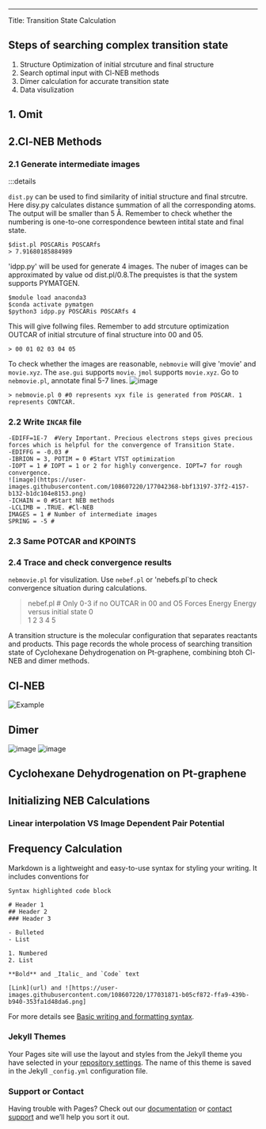 ---
Title: Transition State Calculation
## Steps of searching complex transition state  

1. Structure Optimization of initial strcuture and final structure
2. Search optimal input with Cl-NEB methods
3. Dimer calculation for accurate transition state
4. Data visulization

## 1. Omit
## 2.Cl-NEB Methods
### 2.1 Generate intermediate images

:::details

`dist.py` can be used to find similarity of initial structure and final strcutre. Here disy.py calculates distance summation of  all the corresponding atoms. The output will be smaller than 5 Å. Remember to check whether the numbering is one-to-one correspondence bewteen intital state and final state.
```
$dist.pl POSCARis POSCARfs
> 7.91680185884989
```

'idpp.py' will be used for generate 4 images. The nuber of images can be approximated by value od dist.pl/0.8.The prequistes is that the system supports PYMATGEN.
```
$module load anaconda3
$conda activate pymatgen
$python3 idpp.py POSCARis POSCARfs 4
```
This will give follwing files. Remember to add strcuture optimization OUTCAR of initial strcuture of final structure into 00 and 05. 
```
> 00 01 02 03 04 05 
```
To check whether the images are reasonable, `nebmovie` will give 'movie' and `movie.xyz`. The `ase.gui` supports `movie`.
`jmol` supports `movie.xyz`.
Go to `nebmovie.pl`, annotate final 5-7 lines. 
![image](https://user-images.githubusercontent.com/108607220/177042962-8c683a14-dae8-47a3-9462-0899c697f4f7.png)

```
> nebmovie.pl 0 #0 represents xyx file is generated from POSCAR. 1 represents CONTCAR. 
```
### 2.2 Write `INCAR` file
```
-EDIFF=1E-7  #Very Important. Precious electrons steps gives precious forces which is helpful for the convergence of Transition State.
-EDIFFG = -0.03 #
-IBRION = 3, POTIM = 0 #Start VTST optimization
-IOPT = 1 # IOPT = 1 or 2 for highly convergence. IOPT=7 for rough convergence.
![image](https://user-images.githubusercontent.com/108607220/177042368-bbf13197-37f2-4157-b132-b1dc104e8153.png)
-ICHAIN = 0 #Start NEB methods
-LCLIMB = .TRUE. #Cl-NEB
IMAGES = 1 # Number of intermediate images
SPRING = -5 #
```
### 2.3 Same POTCAR and KPOINTS 
### 2.4 Trace and check convergence results
`nebmovie.pl`  for visulization. Use `nebef.pl` or 'nebefs.pl`to check convergence situation during calculations.
>nebef.pl      # Only 0-3 if no OUTCAR in 00 and O5 
      Forces           Energy              Energy versus initial state
>0    
>1
>2
>3
>4
>5





A transition structure is the molecular configuration that separates reactants and products. This page records the whole process of searching transition state of Cyclohexane Dehydrogenation on Pt-graphene, combining btoh Cl-NEB and dimer methods.


## Cl-NEB
![Example](https://user-images.githubusercontent.com/108607220/177032214-5ac790ed-91ab-4c26-a589-00fa08188ad9.png)

## Dimer
![image](https://user-images.githubusercontent.com/108607220/177032398-5cf282e6-3dbf-47a5-a106-2fd3ded0cbb1.png)
![image](https://user-images.githubusercontent.com/108607220/177036726-78575112-5111-439a-9b2d-c3b6273754b7.png)
## Cyclohexane Dehydrogenation on Pt-graphene
## Initializing NEB Calculations
### Linear interpolation VS Image Dependent Pair Potential
## Frequency Calculation






Markdown is a lightweight and easy-to-use syntax for styling your writing. It includes conventions for

```
Syntax highlighted code block

# Header 1
## Header 2
### Header 3

- Bulleted
- List

1. Numbered
2. List

**Bold** and _Italic_ and `Code` text

[Link](url) and ![https://user-images.githubusercontent.com/108607220/177031871-b05cf872-ffa9-439b-b940-353fa1d48da6.png]
```

For more details see [Basic writing and formatting syntax](https://docs.github.com/en/github/writing-on-github/getting-started-with-writing-and-formatting-on-github/basic-writing-and-formatting-syntax).

### Jekyll Themes

Your Pages site will use the layout and styles from the Jekyll theme you have selected in your [repository settings](https://github.com/ZHOUTAO3030/Transition-State-Calcualtion/settings/pages). The name of this theme is saved in the Jekyll `_config.yml` configuration file.

### Support or Contact

Having trouble with Pages? Check out our [documentation](https://docs.github.com/categories/github-pages-basics/) or [contact support](https://support.github.com/contact) and we’ll help you sort it out.
